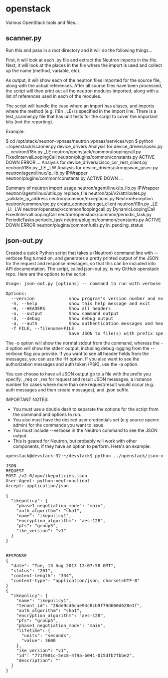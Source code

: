 openstack
=========

Various OpenStack tools and files...

scanner.py
----------

Run this and pass in a root directory and it will do the following things...

First, it will look at each .py file and extract the Neutron imports in the file. Next, it will look at the places in the file where the import is used and collect up the name (method, variable, etc).

As output, it will show each of the neutron files imported for the source file, along with the actual references. After all source files have been processed, the script will then print out all the neutron modules imported, along with a list of references used in each of the modules.

The script will handle the case where an import has aliases, and imports where the method (e.g. i18n _LE) is specified in the import line. There is a test_scanner.py file that has unit tests for the script to cover the important bits (not the reporting).

Example:

$ cd /opt/stack/neutron-vpnaas/neutron_vpnaas/services/vpn
$ python ~/openstack/scanner.py device_drivers
Analysis for device_drivers/ipsec.py
    ...
    neutron/i18n.py
        _LE
    neutron/openstack/common/loopingcall.py
        FixedIntervalLoopingCall
    neutron/plugins/common/constants.py
        ACTIVE
        DOWN
        ERROR
...
Analysis for device_drivers/cisco_csr_rest_client.py
    neutron/i18n.py
        _LE
        _LW
Analysis for device_drivers/strongswan_ipsec.py
    neutron/agent/linux/ip_lib.py
        IPWrapper
    neutron/plugins/common/constants.py
        ACTIVE
        DOWN
...

Summary of neutron import usage
    neutron/agent/linux/ip_lib.py
        IPWrapper
    neutron/agent/linux/utils.py
        replace_file
    neutron/api/v2/attributes.py
        _validate_ip_address
    neutron/common/exceptions.py
        NeutronException
    neutron/common/rpc.py
        create_connection
        get_client
    neutron/i18n.py
        _LE
        _LI
        _LW
    neutron/openstack/common/loopingcall.py
        DynamicLoopingCall
        FixedIntervalLoopingCall
    neutron/openstack/common/periodic_task.py
        PeriodicTasks
        periodic_task
    neutron/plugins/common/constants.py
        ACTIVE
        DOWN
        ERROR
    neutron/plugins/common/utils.py
        in_pending_status


json-out.py
-----------
Created a quick Python script that takes a (Neutron) command line with --verbose flag turned on, and generates a pretty printed output of the JSON for the request and response messages, so that this can be included into API documentation. The script, called json-out.py, is my GitHub openstack repo. Here are the options to the script:

<pre>
Usage: json-out.py [options] -- command to run with verbose flag enabled
 
Options:
  --version             show program's version number and exit
  -h, --help            show this help message and exit
  -H, --HEADERS         Show all headers
  -o, --output          Show command output
  -d, --debug           Show debug output
  -a, --auth            Show authentication messages and headers
  -f FILE, --filename=FILE
                        Save JSON to file(s) with prefix specified
</pre>

The -o option will show the normal stdout from the command, whereas the -d option will show the stderr output, including debug logging from the --verbose flag you provide. If you want to see all header fields from the messages, you can use the -H option. If you also want to see the authorization messages and auth token (PSK), use the -a option.

You can choose to have all JSON output go to a file with the prefix you specify, _req or _res for request and result JSON messages, a instance number for cases where more than one request/result would occur (e.g. auth messages and then create messages), and .json suffix.

IMPORTANT NOTES:

- You must use a double dash to separate the options for the script from the command and options to run. 
- You also must have the desired user credentials set (e.g source openrc admin) for the commands you want to issue.
- You must include --verbose in the Neutron command to see the JSON output.
- This is geared for Neutron, but probably will work with other components, if they have an option to perform.  Here's an example:

<pre>
openstack@devstack-32:~/devstack$ python ../openstack/json-out.py -- neutron --verbose vpn-ikepolicy-create ikepolicy1
 
JSON
REQUEST
POST /v2.0/vpn/ikepolicies.json
User-Agent: python-neutronclient
Accept: application/json
 
{
  "ikepolicy": {
    "phase1_negotiation_mode": "main", 
    "auth_algorithm": "sha1", 
    "name": "ikepolicy1", 
    "encryption_algorithm": "aes-128", 
    "pfs": "group5", 
    "ike_version": "v1"
  }
}
 
 
RESPONSE
{
  "date": "Tue, 13 Aug 2013 12:07:58 GMT", 
  "status": "201", 
  "content-length": "334", 
  "content-type": "application/json; charset=UTF-8"
}
{
  "ikepolicy": {
    "name": "ikepolicy1", 
    "tenant_id": "26de9cd6cae94c8cb9f79d660d628e1f", 
    "auth_algorithm": "sha1", 
    "encryption_algorithm": "aes-128", 
    "pfs": "group5", 
    "phase1_negotiation_mode": "main", 
    "lifetime": {
      "units": "seconds", 
      "value": 3600
    }, 
    "ike_version": "v1", 
    "id": "771f081c-5ec8-4f9a-b041-015dfb7fbbe2", 
    "description": ""
  }
}
</pre>
